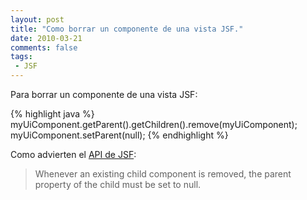 ```yaml
---
layout: post
title: "Como borrar un componente de una vista JSF."
date: 2010-03-21
comments: false
tags:
 - JSF
---
```


Para borrar un componente de una vista JSF:

{% highlight java %}
myUiComponent.getParent().getChildren().remove(myUiComponent);
myUiComponent.setParent(null);
{% endhighlight %}

Como advierten el [API de JSF](http://java.sun.com/javaee/javaserverfaces/1.2/docs/api/javax/faces/component/UIComponent.html#getChildren%28%29):

>Whenever an existing child component is removed, the parent property of the child must be set to null.
